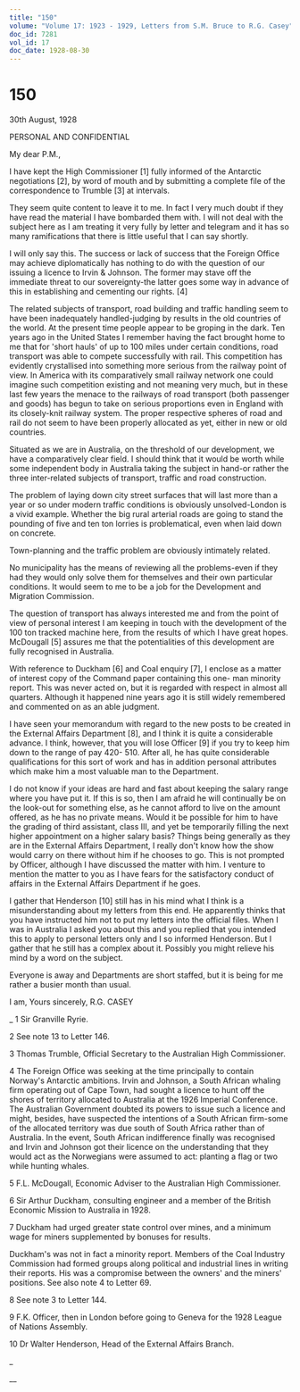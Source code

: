 ```yaml
---
title: "150"
volume: "Volume 17: 1923 - 1929, Letters from S.M. Bruce to R.G. Casey"
doc_id: 7281
vol_id: 17
doc_date: 1928-08-30
---
```


# 150

30th August, 1928

PERSONAL AND CONFIDENTIAL

My dear P.M.,

I have kept the High Commissioner [1] fully informed of the Antarctic negotiations [2], by word of mouth and by submitting a complete file of the correspondence to Trumble [3] at intervals.

They seem quite content to leave it to me. In fact I very much doubt if they have read the material I have bombarded them with. I will not deal with the subject here as I am treating it very fully by letter and telegram and it has so many ramifications that there is little useful that I can say shortly.

I will only say this. The success or lack of success that the Foreign Office may achieve diplomatically has nothing to do with the question of our issuing a licence to Irvin &amp; Johnson. The former may stave off the immediate threat to our sovereignty-the latter goes some way in advance of this in establishing and cementing our rights. [4]

The related subjects of transport, road building and traffic handling seem to have been inadequately handled-judging by results in the old countries of the world. At the present time people appear to be groping in the dark. Ten years ago in the United States I remember having the fact brought home to me that for 'short hauls' of up to 100 miles under certain conditions, road transport was able to compete successfully with rail. This competition has evidently crystallised into something more serious from the railway point of view. In America with its comparatively small railway network one could imagine such competition existing and not meaning very much, but in these last few years the menace to the railways of road transport (both passenger and goods) has begun to take on serious proportions even in England with its closely-knit railway system. The proper respective spheres of road and rail do not seem to have been properly allocated as yet, either in new or old countries.

Situated as we are in Australia, on the threshold of our development, we have a comparatively clear field. I should think that it would be worth while some independent body in Australia taking the subject in hand-or rather the three inter-related subjects of transport, traffic and road construction.

The problem of laying down city street surfaces that will last more than a year or so under modern traffic conditions is obviously unsolved-London is a vivid example. Whether the big rural arterial roads are going to stand the pounding of five and ten ton lorries is problematical, even when laid down on concrete.

Town-planning and the traffic problem are obviously intimately related.

No municipality has the means of reviewing all the problems-even if they had they would only solve them for themselves and their own particular conditions. It would seem to me to be a job for the Development and Migration Commission.

The question of transport has always interested me and from the point of view of personal interest I am keeping in touch with the development of the 100 ton tracked machine here, from the results of which I have great hopes. McDougall [5] assures me that the potentialities of this development are fully recognised in Australia.

With reference to Duckham [6] and Coal enquiry [7], I enclose as a matter of interest copy of the Command paper containing this one- man minority report. This was never acted on, but it is regarded with respect in almost all quarters. Although it happened nine years ago it is still widely remembered and commented on as an able judgment.

I have seen your memorandum with regard to the new posts to be created in the External Affairs Department [8], and I think it is quite a considerable advance. I think, however, that you will lose Officer [9] if you try to keep him down to the range of pay 420- 510. After all, he has quite considerable qualifications for this sort of work and has in addition personal attributes which make him a most valuable man to the Department.

I do not know if your ideas are hard and fast about keeping the salary range where you have put it. If this is so, then I am afraid he will continually be on the look-out for something else, as he cannot afford to live on the amount offered, as he has no private means. Would it be possible for him to have the grading of third assistant, class III, and yet be temporarily filling the next higher appointment on a higher salary basis? Things being generally as they are in the External Affairs Department, I really don't know how the show would carry on there without him if he chooses to go. This is not prompted by Officer, although I have discussed the matter with him. I venture to mention the matter to you as I have fears for the satisfactory conduct of affairs in the External Affairs Department if he goes.

I gather that Henderson [10] still has in his mind what I think is a misunderstanding about my letters from this end. He apparently thinks that you have instructed him not to put my letters into the official files. When I was in Australia I asked you about this and you replied that you intended this to apply to personal letters only and I so informed Henderson. But I gather that he still has a complex about it. Possibly you might relieve his mind by a word on the subject.

Everyone is away and Departments are short staffed, but it is being for me rather a busier month than usual.

I am, Yours sincerely, R.G. CASEY 

_ 1 Sir Granville Ryrie.

2 See note 13 to Letter 146.

3 Thomas Trumble, Official Secretary to the Australian High Commissioner.

4 The Foreign Office was seeking at the time principally to contain Norway's Antarctic ambitions. Irvin and Johnson, a South African whaling firm operating out of Cape Town, had sought a licence to hunt off the shores of territory allocated to Australia at the 1926 Imperial Conference. The Australian Government doubted its powers to issue such a licence and might, besides, have suspected the intentions of a South African firm-some of the allocated territory was due south of South Africa rather than of Australia. In the event, South African indifference finally was recognised and Irvin and Johnson got their licence on the understanding that they would act as the Norwegians were assumed to act: planting a flag or two while hunting whales.

5 F.L. McDougall, Economic Adviser to the Australian High Commissioner.

6 Sir Arthur Duckham, consulting engineer and a member of the British Economic Mission to Australia in 1928.

7 Duckham had urged greater state control over mines, and a minimum wage for miners supplemented by bonuses for results.

Duckham's was not in fact a minority report. Members of the Coal Industry Commission had formed groups along political and industrial lines in writing their reports. His was a compromise between the owners' and the miners' positions. See also note 4 to Letter 69.

8 See note 3 to Letter 144.

9 F.K. Officer, then in London before going to Geneva for the 1928 League of Nations Assembly.

10 Dr Walter Henderson, Head of the External Affairs Branch.

_

__
